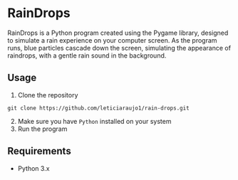 <h1>RainDrops</h1>

RainDrops is a Python program created using the Pygame library, designed to simulate a rain experience 
on your computer screen. As the program runs, blue particles cascade down the screen, simulating the appearance of
raindrops, with a gentle rain sound in the background. 

<h2>Usage</h2>

1. Clone the repository

```
git clone https://github.com/leticiaraujo1/rain-drops.git
```

2. Make sure you have `Python` installed on your system
3. Run the program

<h2>Requirements</h2>

- Python 3.x

